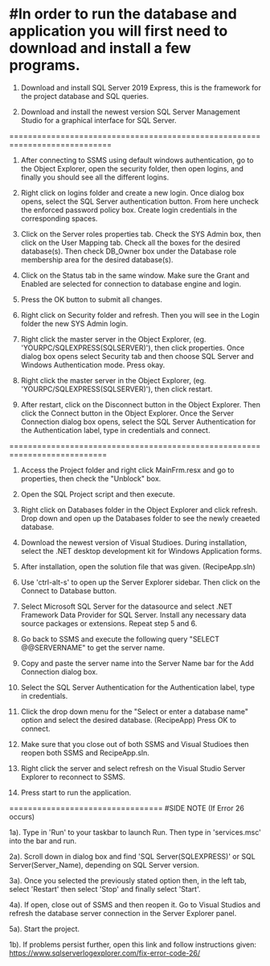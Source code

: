 #In order to run the database and application you will first need to download and install a few programs.
==========================================================================================================

1. Download and install SQL Server 2019 Express, this is the framework for the project database and SQL queries.

2. Download and install the newest version SQL Server Management Studio for a graphical interface for SQL Server.

============================================================================
1. After connecting to SSMS using default windows authentication, go to the Object Explorer, open the security folder,
   then open logins, and finally you should see all the different logins.

2. Right click on logins folder and create a new login. Once dialog box opens, select the SQL Server authentication button.
   From here uncheck the enforced password policy box.  Create login credentials in the corresponding spaces.

3. Click on the Server roles properties tab.  Check the SYS Admin box, then click on the User Mapping tab.
   Check all the boxes for the desired database(s).  Then check DB_Owner box under the Database role membership area for the desired database(s).

4. Click on the Status tab in the same window.  Make sure the Grant and Enabled are selected for connection to database engine and login.

5. Press the OK button to submit all changes.

6. Right click on Security folder and refresh. Then you will see in the Login folder the new SYS Admin login.

7. Right click the master server in the Object Explorer, (eg. 'YOURPC/SQLEXPRESS(SQLSERVER)'), then click properties.
   Once dialog box opens select Security tab and then choose SQL Server and Windows Authentication mode. Press okay.

8. Right click the master server in the Object Explorer, (eg. 'YOURPC/SQLEXPRESS(SQLSERVER)'), then click restart.

9. After restart, click on the Disconnect button in the Object Explorer. Then click the Connect button in the Object Explorer.
    Once the Server Connection dialog box opens, select the SQL Server Authentication for the Authentication label, type in credentials and connect.

===========================================================================

1. Access the Project folder and right click MainFrm.resx and go to properties, then check the "Unblock" box.

2. Open the SQL Project script and then execute.

3. Right click on Databases folder in the Object Explorer and click refresh. Drop down and open up the Databases folder to see the newly creaeted database.

4. Download the newest version of Visual Studioes. During installation, select the .NET desktop development kit for Windows Application forms.
   
5. After installation, open the solution file that was given. (RecipeApp.sln)

6. Use 'ctrl-alt-s' to open up the Server Explorer sidebar. Then click on the Connect to Database button.

7. Select Microsoft SQL Server for the datasource and select .NET Framework Data Provider for SQL Server.
   Install any necessary data source packages or extensions. Repeat step 5 and 6.

8. Go back to SSMS and execute the following query "SELECT @@SERVERNAME" to get the server name.

9. Copy and paste the server name into the Server Name bar for the Add Connection dialog box.

10. Select the SQL Server Authentication for the Authentication label, type in credentials.

11. Click the drop down menu for the "Select or enter a database name" option and select the desired database. (RecipeApp)
    Press OK to connect.

12. Make sure that you close out of both SSMS and Visual Studioes then reopen both SSMS and RecipeApp.sln.

13. Right click the server and select refresh on the Visual Studio Server Explorer to reconnect to SSMS.

14. Press start to run the application.

================================= #SIDE NOTE (If Error 26 occurs)

1a). Type in 'Run' to your taskbar to launch Run. Then type in 'services.msc' into the bar and run.

2a). Scroll down in dialog box and find 'SQL Server(SQLEXPRESS)' or SQL Server(Server_Name), depending on SQL Server version.

3a). Once you selected the previously stated option then, in the left tab, select 'Restart' then select 'Stop' and finally select 'Start'.

4a). If open, close out of SSMS and then reopen it.  Go to Visual Studios and refresh the database server connection in the Server Explorer panel.

5a). Start the project.

1b). If problems persist further, open this link and follow instructions given: https://www.sqlserverlogexplorer.com/fix-error-code-26/

